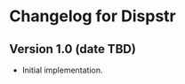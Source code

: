 Changelog for Dispstr
======================

##  Version 1.0 (date TBD)

* Initial implementation.
